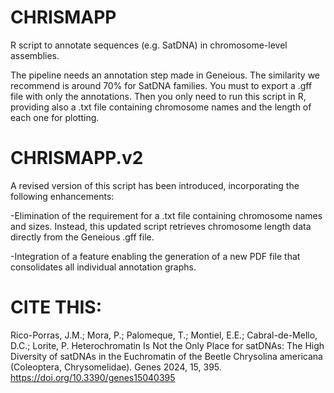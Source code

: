 # CHRISMAPP
R script to annotate sequences (e.g. SatDNA) in chromosome-level assemblies.


The pipeline needs an annotation step made in Geneious. The similarity we recommend is around 70% for SatDNA families. You must to export a .gff file with only the annotations.
Then you only need to run this script in R, providing also a .txt file containing chromosome names and the length of each one for plotting.


# CHRISMAPP.v2

A revised version of this script has been introduced, incorporating the following enhancements:

  -Elimination of the requirement for a .txt file containing chromosome names and sizes. Instead, this updated script retrieves chromosome length data directly from the Geneious .gff file.
  
 -Integration of a feature enabling the generation of a new PDF file that consolidates all individual annotation graphs.


# CITE THIS:
Rico-Porras, J.M.; Mora, P.; Palomeque, T.; Montiel, E.E.; Cabral-de-Mello, D.C.; Lorite, P. Heterochromatin Is Not the Only Place for satDNAs: The High Diversity of satDNAs in the Euchromatin of the Beetle Chrysolina americana (Coleoptera, Chrysomelidae). Genes 2024, 15, 395. https://doi.org/10.3390/genes15040395

